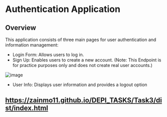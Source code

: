 # Authentication Application
## Overview
This application consists of three main pages for user authentication and information management:

- Login Form: Allows users to log in.
- Sign Up: Enables users to create a new account. (Note: This Endpoint is for practice purposes only and does not create real user accounts.)
  
 ![image](https://github.com/user-attachments/assets/b8a9ec3d-7be6-41a4-950c-82a0e7df8c34)

- User Info: Displays user information and provides a logout option

## https://zainmo11.github.io/DEPI_TASKS/Task3/dist/index.html
